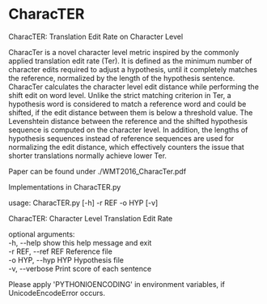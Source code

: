 # CharacTER

CharacTER: Translation Edit Rate on Character Level

CharacTer is a novel character level metric inspired by the commonly applied translation edit rate (Ter). It is defined as the minimum number of character edits required to adjust a hypothesis, until it completely matches the reference, normalized by the length of the hypothesis sentence. CharacTer calculates the character level edit distance while performing the shift edit on word level. Unlike the strict matching criterion in Ter, a hypothesis word is considered to match a reference word and could be shifted, if the edit distance between them is below a threshold value. The Levenshtein distance between the reference and the shifted hypothesis sequence is computed on the character level. In addition, the lengths of hypothesis sequences instead of reference sequences are used for normalizing the edit distance, which effectively counters the issue that shorter translations normally achieve lower Ter.

Paper can be found under ./WMT2016_CharacTer.pdf

Implementations in CharacTER.py

usage: CharacTER.py [-h] -r REF -o HYP [-v]

CharacTER: Character Level Translation Edit Rate

optional arguments:  
  -h, --help         show this help message and exit  
  -r REF, --ref REF  Reference file  
  -o HYP, --hyp HYP  Hypothesis file  
  -v, --verbose      Print score of each sentence

Please apply 'PYTHONIOENCODING' in environment variables, if 
UnicodeEncodeError occurs.

